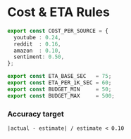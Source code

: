 # Cost & ETA Rules

```ts
export const COST_PER_SOURCE = {
  youtube : 0.24,
  reddit  : 0.16,
  amazon  : 0.10,
  sentiment: 0.50,
};

export const ETA_BASE_SEC   = 75;
export const ETA_PER_1K_SEC = 60;
export const BUDGET_MIN     = 50;
export const BUDGET_MAX     = 500;
```

### Accuracy target

`|actual - estimate| / estimate < 0.10`